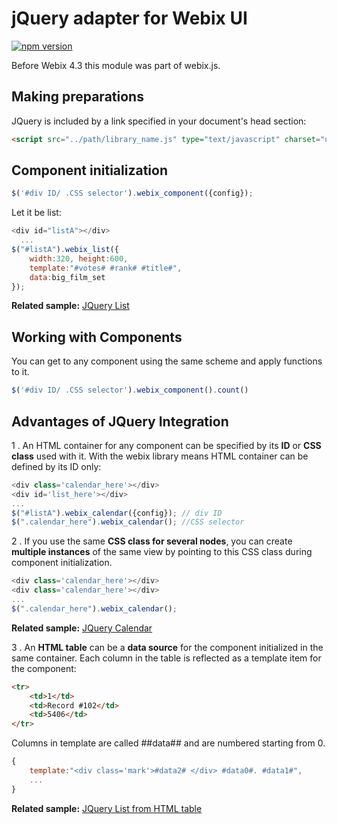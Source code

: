 jQuery adapter for Webix UI
==========================

[![npm version](https://badge.fury.io/js/webix-jquery.svg)](https://badge.fury.io/js/webix-jquery)

Before Webix 4.3 this module was part of webix.js.

Making preparations
-------------------

JQuery is included by a link specified in your document's head section: 

~~~html
<script src="../path/library_name.js" type="text/javascript" charset="utf-8"></script>
~~~

Component initialization
-----------------------
~~~js
$('#div ID/ .CSS selector').webix_component({config});
~~~

Let it be list:

~~~js
<div id="listA"></div>
  ...
$("#listA").webix_list({
	width:320, height:600,
	template:"#votes# #rank# #title#",
	data:big_film_set
});
~~~

**Related sample:** [JQuery List](https://webix-hub.github.io/webix-jquery/samples/01_list.html)

Working with Components 
--------------------------

You can get to any component using the same scheme and apply functions to it. 

~~~js
$('#div ID/ .CSS selector').webix_component().count() 
~~~

Advantages of JQuery Integration
-------------------

1 . An HTML container for any component can be specified by its **ID** or **CSS class** used with it. With the webix library means HTML container can be defined by its ID only:

~~~js
<div class='calendar_here'></div>
<div id='list_here'></div>
...
$("#listA").webix_calendar({config}); // div ID
$(".calendar_here").webix_calendar(); //CSS selector
~~~

2 . If you use the same **CSS class for several nodes**, you can create **multiple instances** of the same view by pointing to this CSS class during component initialization. 


~~~js
<div class='calendar_here'></div>
<div class='calendar_here'></div>
...
$(".calendar_here").webix_calendar();
~~~

**Related sample:** [JQuery Calendar](https://webix-hub.github.io/webix-jquery/samples/02_calendar.html)

3 . An **HTML table** can be a **data source** for the component initialized in the same container. Each column in the table is reflected as a template item for the component:

~~~html
<tr>
	<td>1</td>
	<td>Record #102</td>
	<td>5406</td>
</tr>
~~~

Columns in template are called ##data## and are numbered starting from 0. 

~~~js
{
	template:"<div class='mark'>#data2# </div> #data0#. #data1#",
	...
}
~~~

**Related sample:** [JQuery List from HTML table](https://webix-hub.github.io/webix-jquery/samples/03_from_table.html)

